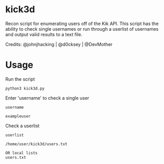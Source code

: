 # kick3d
Recon script for enumerating users off of the Kik API. This script has the ability to check single usernames or run through a userlist of usernames and output valid results to a text file.

Credits: @johnjhacking | @d0cksey | @DevMother

# Usage
Run the script
```
python3 kick3d.py
```
Enter 'username' to check a single user
```
username

exampleuser
```
Check a userlist
```
userlist

/home/user/kick3d/users.txt

OR local lists
users.txt
```
